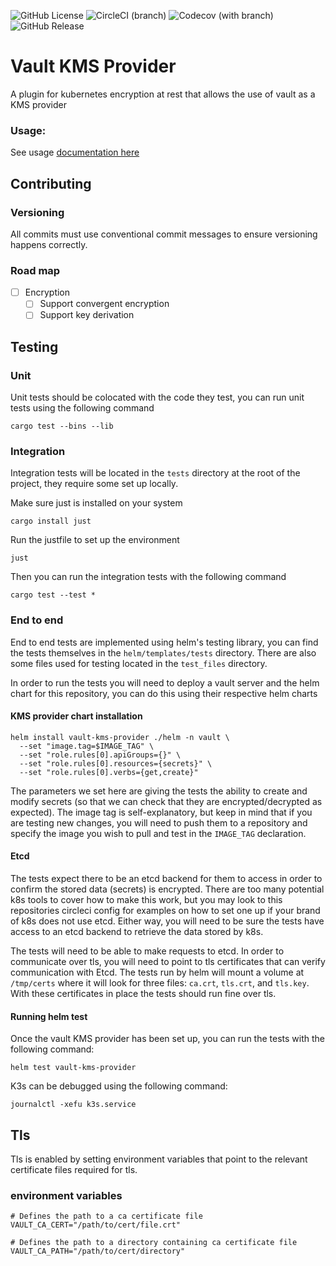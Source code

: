 ![GitHub License](https://img.shields.io/github/license/Ruddickmg/vault-kms-provider)
![CircleCI (branch)](https://img.shields.io/circleci/build/github/Ruddickmg/vault-kms-provider/main)
![Codecov (with branch)](https://img.shields.io/codecov/c/github/Ruddickmg/vault-kms-provider/main?logo=codecov)
![GitHub Release](https://img.shields.io/github/v/release/Ruddickmg/vault-kms-provider)

# Vault KMS Provider

A plugin for kubernetes encryption at rest that allows the use of vault as a KMS provider

### Usage:

See usage [documentation here](https://vault-kms-provider.io/)

## Contributing

### Versioning

All commits must use conventional commit messages to ensure versioning happens correctly. 

### Road map
- [ ] Encryption
  - [ ] Support convergent encryption
  - [ ] Support key derivation

## Testing

### Unit
Unit tests should be colocated with the code they test, you can run unit tests using the following command
```shell
cargo test --bins --lib
```

### Integration
Integration tests will be located in the `tests` directory at the root of the project, they require some set up locally.

Make sure just is installed on your system
```shell
cargo install just
```

Run the justfile to set up the environment
```shell
just
```

Then you can run the integration tests with the following command
```shell
cargo test --test *
```

### End to end
End to end tests are implemented using helm's testing library, you can find the tests themselves in the `helm/templates/tests` directory. There are also some files used for testing located in the `test_files` directory.

In order to run the tests you will need to deploy a vault server and the helm chart for this repository, you can do this using their respective helm charts

#### KMS provider chart installation
```shell
helm install vault-kms-provider ./helm -n vault \
  --set "image.tag=$IMAGE_TAG" \
  --set "role.rules[0].apiGroups={}" \
  --set "role.rules[0].resources={secrets}" \
  --set "role.rules[0].verbs={get,create}"
```
The parameters we set here are giving the tests the ability to create and modify secrets (so that we can check that they are encrypted/decrypted as expected). The image tag is self-explanatory, but keep in mind that if you are testing new changes, you will need to push them to a repository and specify the image you wish to pull and test in the `IMAGE_TAG` declaration.

#### Etcd
The tests expect there to be an etcd backend for them to access in order to confirm the stored data (secrets) is encrypted. There are too many potential k8s tools to cover how to make this work, but you may look to this repositories circleci config for examples on how to set one up if your brand of k8s does not use etcd. Either way, you will need to be sure the tests have access to an etcd backend to retrieve the data stored by k8s.

The tests will need to be able to make requests to etcd. In order to communicate over tls, you will need to point to tls certificates that can verify communication with Etcd. The tests run by helm will mount a volume at `/tmp/certs` where it will look for three files:
`ca.crt`, `tls.crt`, and `tls.key`. With these certificates in place the tests should run fine over tls.

#### Running helm test

Once the vault KMS provider has been set up, you can run the tests with the following command:
```shell
helm test vault-kms-provider
```

K3s can be debugged using the following command:
```shell
journalctl -xefu k3s.service
```

## Tls

Tls is enabled by setting environment variables that point to the relevant certificate files required for tls.

###  environment variables

```shell
# Defines the path to a ca certificate file
VAULT_CA_CERT="/path/to/cert/file.crt"

# Defines the path to a directory containing ca certificate file
VAULT_CA_PATH="/path/to/cert/directory"
```